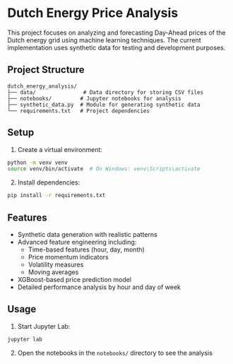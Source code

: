 # Dutch Energy Price Analysis

This project focuses on analyzing and forecasting Day-Ahead prices of the Dutch energy grid using machine learning techniques. The current implementation uses synthetic data for testing and development purposes.

## Project Structure

```
dutch_energy_analysis/
├── data/               # Data directory for storing CSV files
├── notebooks/         # Jupyter notebooks for analysis
├── synthetic_data.py  # Module for generating synthetic data
└── requirements.txt   # Project dependencies
```

## Setup

1. Create a virtual environment:
```bash
python -m venv venv
source venv/bin/activate  # On Windows: venv\Scripts\activate
```

2. Install dependencies:
```bash
pip install -r requirements.txt
```

## Features

- Synthetic data generation with realistic patterns
- Advanced feature engineering including:
  - Time-based features (hour, day, month)
  - Price momentum indicators
  - Volatility measures
  - Moving averages
- XGBoost-based price prediction model
- Detailed performance analysis by hour and day of week

## Usage

1. Start Jupyter Lab:
```bash
jupyter lab
```

2. Open the notebooks in the `notebooks/` directory to see the analysis
